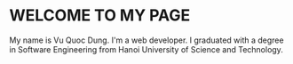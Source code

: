 # WELCOME TO MY PAGE

My name is Vu Quoc Dung. I'm a web developer. I graduated with a degree in Software Engineering from Hanoi University of Science and Technology.
